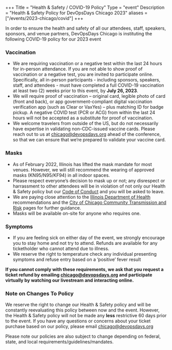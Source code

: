 +++
Title = "Health & Safety / COVID-19 Policy"
Type = "event"
Description = "Health & Safety Policy for DevOpsDays Chicago 2023"
aliases = ["/events/2023-chicago/covid"]
+++

In order to ensure the health and safety of all our attendees, staff, speakers, sponsors, and venue partners, DevOpsDays Chicago is instituting the following COVID-19 policy for our 2023 event

### Vaccination
* We are requiring vaccination or a negative test within the last 24 hours for in-person attendance. If you are not able to show proof of vaccination or a negative test, you are invited to participate online. Specifically, all in-person participants - including sponsors, speakers, staff, and attendees - must have completed a full COVID-19 vaccination at least two (2) weeks prior to this event, by **July 26, 2023**. 
* We will require proof of vaccination – original card, legible photo of card (front and back), or app government-compliant digital vaccination verification app (such as Clear or VaxYes) – plus matching ID for badge pickup. A negative COVID test (PCR or ACG) from within the last 24 hours will not be accepted as a substitute for proof of vaccination. 
* We welcome travelers from outside of the US, but do not necessarily have expertise in validating non-CDC-issued vaccine cards. Please reach out to us at chicago@devopsdays.org ahead of the conference, so that we can ensure that we’re prepared to validate your vaccine card.

### Masks
* As of February 2022, Illinois has lifted the mask mandate for most venues.  However, we will still recommend the wearing of approved masks (KN95/N95/KF94) in all indoor spaces. 
* Please respect everyone’s decision to mask up or not; any disrespect or harrassment to other attendees will be in violation of not only our Health & Safety policy but our [Code of Conduct](https://devopsdays.org/events/2023-chicago/conduct) and you will be asked to leave.
* We are paying close attention to the [Illinois Department of Health](https://dph.illinois.gov/covid19/community-guidance.html) recommendations and the [City of Chicago Community Transmission and Risk](https://www.chicago.gov/city/en/sites/covid-19/home/community-transmission-and-risk.html) pages for further guidance. 
* Masks will be available on-site for anyone who requires one.

### Symptoms
* If you are feeling sick on either day of the event, we strongly encourage you to stay home and not try to attend. Refunds are available for any ticketholder who cannot attend due to illness. 
* We reserve the right to temperature check any individual presenting symptoms and refuse entry based on a ‘positive’ fever result

**If you cannot comply with these requirements, we ask that you request a ticket refund by emailing chicago@devopsdays.org and participate virtually by watching our livestream and interacting online.**

### Note on Changes To Policy
We reserve the right to change our Health & Safety policy and will be constantly reevaluating this policy between now and the event.  However, the Health & Safety policy will not be made any **less** restrictive 60 days prior to the event. If you have any questions or concerns about your ticket purchase based on our policy, please email chicago@devopsdays.org

Please note our policies are also subject to change depending on federal, state, and local requirements/guidelines/mandates.
